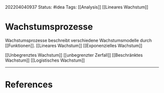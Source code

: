 202204040937
Status: #idea
Tags: [[Analysis]] [[Lineares Wachstum]]

# Wachstumsprozesse
Wachstumsprozesse beschreibt verschiedene Wachstumsmodelle durch [[Funktionen]].
[[Lineares Wachstum]]
[[Exponenzielles Wachstum]]

[[Unbegrenztes Wachstum]]
[[unbegrenzter Zerfall]]
[[Beschränktes Wachstum]]
[[Logistisches Wachstum]]


___
# References

